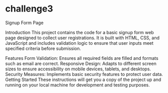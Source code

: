 # challenge3
Signup Form Page

Introduction
This project contains the code for a basic signup form web page designed to collect user registrations. It is built with HTML, CSS, and JavaScript and includes validation logic to ensure that user inputs meet specified criteria before submission.

Features
Form Validation: Ensures all required fields are filled and formats such as email are correct.
Responsive Design: Adapts to different screen sizes to ensure accessibility on mobile devices, tablets, and desktops.
Security Measures: Implements basic security features to protect user data.
Getting Started
These instructions will get you a copy of the project up and running on your local machine for development and testing purposes.
